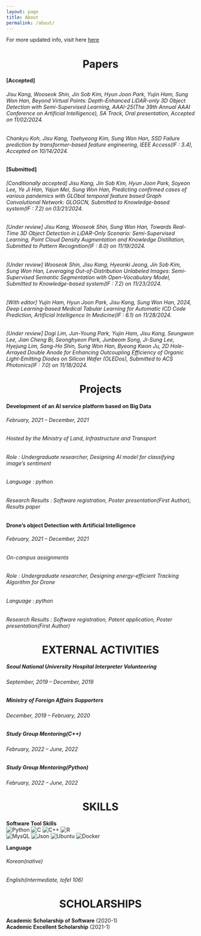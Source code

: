 ```yaml
---
layout: page
title: About
permalink: /about/
---
```

For more updated info, visit here <a href="[url](https://www.linkedin.com/in/jisu-k-1b694831b/)">here</a> 

# <center>Papers</center>
**[Accepted]**

###### Jisu Kang, Wooseok Shin, Jin Sob Kim, Hyun Joon Park, Yujin Ham, Sung Won Han, Beyond Virtual Points: Depth-Enhanced LiDAR-only 3D Object Detection with Semi-Supervised Learning, AAAI-25(The 39th Annual AAAI Conference on Artificial Intelligence), SA Track, Oral presentation, Accepted on 11/02/2024.
###### Chankyu Koh, Jisu Kang, Taehyeong Kim, Sung Won Han, SSD Failure prediction by transformer-based feature engineering, IEEE Access(IF : 3.4), Accepted on 10/14/2024. 

**[Submitted]**

###### [Conditionally accepted] Jisu Kang, Jin Sob Kim, Hyun Joon Park, Soyeon Lee, Ye Ji Han, Yajun Mei, Sung Won Han, Predicting confirmed cases of various pandemics with GLObal temporal feature based Graph Convolutional Network: GLOGCN, Submitted to Knowledge-based system(IF : 7.2) on 03/21/2024. 
###### [Under review] Jisu Kang, Wooseok Shin, Sung Won Han, Towards Real-Time 3D Object Detection in LiDAR-Only Scenario: Semi-Supervised Learning, Point Cloud Density Augmentation and Knowledge Distillation, Submitted to Pattern Recognition(IF : 8.0) on 11/19/2024.
###### [Under review] Wooseok Shin, Jisu Kang, Hyeonki Jeong, Jin Sob Kim, Sung Won Han, Leveraging Out-of-Distribution Unlabeled Images: Semi-Supervised Semantic Segmentation with Open-Vocabulary Model, Submitted to Knowledge-based system(IF : 7.2) on 11/23/2024.
###### [With editor] Yujin Ham, Hyun Joon Park, Jisu Kang, Sung Won Han, 2024, Deep Learning-based Medical Tabular Learning for Automatic ICD Code Prediction, Artificial Intelligence In Medicine(IF : 6.1) on 11/28/2024.
###### [Under review] Dogi Lim, Jun-Young Park, Yujin Ham, Jisu Kang, Seungwon Lee, Jian Cheng Bi, Seonghyeon Park, Junbeom Song, Ji-Sung Lee, Hyejung Lim, Sang-Ho Shin, Sung Won Han, Byeong Kwon Ju, 2D Hole-Arrayed Double Anode for Enhancing Outcoupling Efficiency of Organic Light-Emitting Diodes on Silicon Wafer (OLEDos), Submitted to ACS Photonics(IF : 7.0) on 11/18/2024.

# <center>Projects</center>
#### Development of an AI service platform based on Big Data  
###### February, 2021 – December, 2021   
###### Hosted by the Ministry of Land, Infrastructure and Transport
######  Role : Undergraduate researcher, Designing AI model for classifying image’s sentiment
###### Language : python   
######  Research Results : Software registration, Poster presentation(First Author), Results paper

#### Drone’s object Detection with Artificial Intelligence    
###### February, 2021 – December, 2021
###### On-campus assignments 
######  Role : Undergraduate researcher, Designing energy-efficient Tracking Algorithm for Drone
###### Language : python  
###### Research Results : Software registration, Patent application, Poster presentation(First Author)


# <center> EXTERNAL ACTIVITIES</center>
##### Seoul National University Hospital Interpreter Volunteering
###### September, 2019 – December, 2019     

##### Ministry of Foreign Affairs Supporters
###### December, 2019 – February, 2020     

##### Study Group Mentoring(C++) 
###### February, 2022 – June, 2022    

##### Study Group Mentoring(Python)   
###### February, 2022 – June, 2022    



# <center> SKILLS </center>
**Software Tool Skills**    
![Python](https://img.shields.io/badge/python-3670A0?style=for-the-badge&logo=python&logoColor=ffdd54)
![C](https://img.shields.io/badge/c-%2300599C.svg?style=for-the-badge&logo=c&logoColor=white)
![C++](https://img.shields.io/badge/c++-%2300599C.svg?style=for-the-badge&logo=c%2B%2B&logoColor=white)
![R](https://img.shields.io/badge/r-%23276DC3.svg?style=for-the-badge&logo=r&logoColor=white)
<br>
![MysQL](https://img.shields.io/badge/MySQL-4479A1?style=flat-square&logo=MySQL&logoColor=white)
![Json](https://img.shields.io/badge/JSON-000000?style=flat-square&logo=json&logoColor=white)
![Ubuntu](https://img.shields.io/badge/Ubuntu-E95420?style=flat-square&logo=Ubuntu&logoColor=white)
![Docker](https://img.shields.io/badge/Docker-2496ED?style=flat-square&logo=Docker&logoColor=white)



**Language**    
######  Korean(native)    
######  English(intermediate, tofel 106)



# <center> SCHOLARSHIPS </center>    
**Academic Scholarship of Software** (2020-1)    
**Academic Excellent Scholarship** (2021-1)
